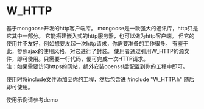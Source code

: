 # W_HTTP
基于mongoose开发的http客户端库。 
mongoose是一款强大的通讯库，http只是它其中一部分。
它能搭建嵌入式的http服务器，也可以做为http客户端。
但它的使用并不友好，例如想要发起一次http请求，你需要准备的工作很多。
有鉴于此，参照ajax的使用风格，对它进行了封装。
使用者通过引用W_HTTP的源文件，即可使用。只需要一行代码，便可完成一次HTTP请求。  
注：如果需要访问https的网站，额外安装openssl后配置到你的工程中即可。

使用时将include文件添加至你的工程，然后包含进
#include "W_HTTP.h"
随后即可使用。

使用示例请参考demo
